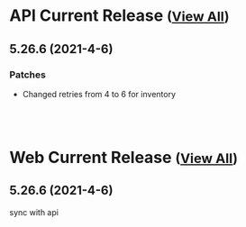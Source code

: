 
# API Current Release <small>([View All](/API.md))</small>
## 5.26.6 (2021-4-6)
### Patches 

- Changed retries from 4 to 6 for inventory

<br><br>
# Web Current Release <small>([View All](/Web.md))</small>
## 5.26.6 (2021-4-6)
sync with api

  